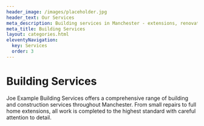 ```yaml
---
header_image: /images/placeholder.jpg
header_text: Our Services
meta_description: Building services in Manchester - extensions, renovations, loft conversions, kitchen fitting and more
meta_title: Building Services
layout: categories.html
eleventyNavigation:
  key: Services
  order: 3
---
```


# Building Services

Joe Example Building Services offers a comprehensive range of building and construction services throughout Manchester. From small repairs to full home extensions, all work is completed to the highest standard with careful attention to detail.
